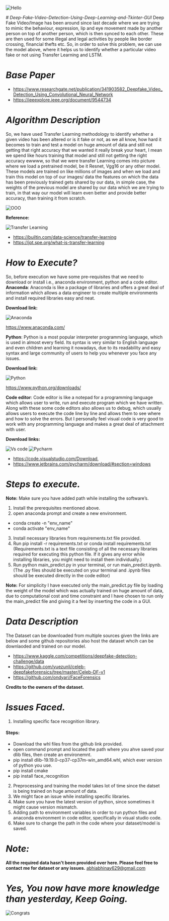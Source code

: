 ![Hello](https://media.tenor.co/images/639276c0180abc3352a8c332ecc572c6/raw)

_# Deep-Fake-Video-Detection-Using-Deep-Learning-and-Tkinter-GUI_
Deep Fake Video/Image has been around since last decade where we are trying to mimic the behaviour, expression, lip and eye movement made by another person on top of another person, which is then synced to each other. These are then used for some illegal and legal activities by people like border crossing, financial thefts etc. So, in order to solve this problem, we can use the model above, where it helps us to identify whether a particular video fake or not using Transfer Learning and LSTM.

# _Base Paper_
+ https://www.researchgate.net/publication/341903582_Deepfake_Video_Detection_Using_Convolutional_Neural_Network
+ https://ieeexplore.ieee.org/document/9544734

# _Algorithm Description_
So, we have used Transfer Learning methodology to identify whether a given video has been altered or is it fake or not, as we all know, how hard it becomes to train and test a model on huge amount of data and still not getting that right accuracy that we wanted it really break your heart, I mean we spend like hours training that model and still not getting the right accuracy ewwww, so that we were transfer Learning comes into picture where we load a pretrained model, be it Resnet, Vgg16 or any other model. These models are trained on like millions of images and when we load and train this model on top of our images/ data the features on which the data has been previously trained gets shared by our data, in simple case, the weights of the previous model are shared by our data which we are trying to train, in that way our model will learn even better and provide better accuracy, than training it from scratch.

![OOO](https://media.tenor.co/images/1e8d664b6ac45a3c5d3a3fe0305279fd/raw)

**Reference:**

![Transfer Learning](https://developer.ibm.com/developer/default/articles/transfer-learning-for-deep-learning/images/Figure2.png)

+ https://builtin.com/data-science/transfer-learning
+ https://jpt.spe.org/what-is-transfer-learning

# _How to Execute?_
So, before execution we have some pre-requisites that we need to download or install i.e., anaconda environment, python and a code editor.
**Anaconda**: Anaconda is like a package of libraries and offers a great deal of information which allows a data engineer to create multiple environments and install required libraries easy and neat.

**Download link:**

![Anaconda](https://media.giphy.com/media/aO4sY5KYVip8I/giphy.gif)

https://www.anaconda.com/

**Python**: Python is a most popular interpreter programming language, which is used in almost every field. Its syntax is very similar to English language and even children and learning it nowadays, due to its readability and easy syntax and large community of users to help you whenever you face any issues.

**Download link:**

![Python](https://media.giphy.com/media/jJkRqLUoaic9i/giphy.gif)

https://www.python.org/downloads/

**Code editor**: Code editor is like a notepad for a programming language which allows user to write, run and execute program which we have written. Along with these some code editors also allows us to debug, which usually allows users to execute the code line by line and allows them to see where and how to solve the errors. But I personally feel visual code is very good to work with any programming language and makes a great deal of attachment with user.

**Download links:**

![Vs code](https://www.thisprogrammingthing.com/assets/headers/vscode@400.png) ![Pycharm](https://www.esoftner.com/wp-content/uploads/2019/12/PyCharm-Logo.png)

+ https://code.visualstudio.com/Download, 
+ https://www.jetbrains.com/pycharm/download/#section=windows

# _Steps to execute._
**Note:** Make sure you have added path while installing the software’s.
1. Install the prerequisites mentioned above.
2. open anaconda prompt and create a new environment.
  - conda create -n "env_name"
  - conda activate "env_name"
3. Install necessary libraries from requirements.txt file provided.
4. Run pip install -r requirements.txt or conda install requirements.txt (Requirements.txt is a text file consisting of all the necessary libraries required for executing this python file. If it gives any error while installing libraries, you might need to install them individually.)
5. Run python main_predict.py in your terminal, or run main_predict.ipynb.
(The .py files should be executed on your terminal and .ipynb files should be executed directly in the code editor)

**Note:** For simplicity I have executed only the main_predict.py file by loading the weight of the model which was actually trained on huge amount of data, due to computational cost and time constraint and I have chosen to run only the main_predict file and giving it a feel by inserting the code in a GUI.

# _Data Description_
The Dataset can be downloaded from multiple sources given the links are below and some github repositories also host the dataset whcih can be downlaoded and trained on our model.
+ https://www.kaggle.com/competitions/deepfake-detection-challenge/data
+ https://github.com/yuezunli/celeb-deepfakeforensics/tree/master/Celeb-DF-v1
+ https://github.com/ondyari/FaceForensics

**Credits to the owners of the dataset.**

# _Issues Faced._
1. Installing specific face recognition library.
  #### Steps:
  + Download the whl files from the github link provided.
  + open command prompt and located the path where you ahve saved your dlib files, then create an environemnt.
  + pip install dlib-19.19.0-cp37-cp37m-win_amd64.whl, which ever version of python you use.
  + pip install cmake
  + pip install face_recognition
2. Preprocessing and training the model takes lot of time since the datset is being trained on huge amount of data.
3. We might face an issue while installing specific libraries.
4. Make sure you have the latest version of python, since sometimes it might cause version mismatch.
5. Adding path to environment variables in order to run python files and anaconda environment in code editor, specifically in visual studio code.
6. Make sure to change the path in the code where your dataset/model is saved.

# _Note:_
**All the required data hasn't been provided over here. Please feel free to contact me for dataset or any issues.** abhiabhinay629@gmail.com

# ___**Yes, You now have more knowledge than yesterday, Keep Going.**___
![Congrats](https://media1.tenor.com/images/83fb7b3b691e2174b6d42ea692724239/tenor.gif?itemid=12373460)
